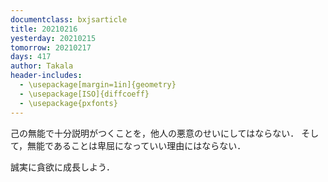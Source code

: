 ```yaml
---
documentclass: bxjsarticle
title: 20210216
yesterday: 20210215
tomorrow: 20210217
days: 417
author: Takala
header-includes:
  - \usepackage[margin=1in]{geometry}
  - \usepackage[ISO]{diffcoeff}
  - \usepackage{pxfonts}
---
```




己の無能で十分説明がつくことを，他人の悪意のせいにしてはならない．
そして，無能であることは卑屈になっていい理由にはならない．


誠実に貪欲に成長しよう．